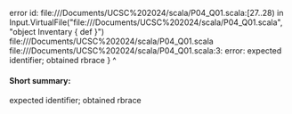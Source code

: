 error id: file://<HOME>/Documents/UCSC%202024/scala/P04_Q01.scala:[27..28) in Input.VirtualFile("file://<HOME>/Documents/UCSC%202024/scala/P04_Q01.scala", "object Inventary {
    def
}")
file://<HOME>/Documents/UCSC%202024/scala/P04_Q01.scala
file://<HOME>/Documents/UCSC%202024/scala/P04_Q01.scala:3: error: expected identifier; obtained rbrace
}
^
#### Short summary: 

expected identifier; obtained rbrace